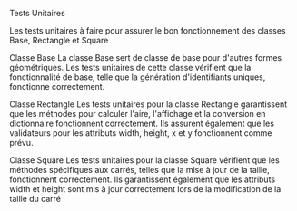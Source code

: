 Tests Unitaires

Les tests unitaires à faire pour assurer le bon fonctionnement des classes Base, Rectangle et Square

Classe Base La classe Base sert de classe de base pour d'autres formes géométriques. Les tests unitaires de cette classe vérifient que la fonctionnalité de base, telle que la génération d'identifiants uniques, fonctionne correctement.

Classe Rectangle Les tests unitaires pour la classe Rectangle garantissent que les méthodes pour calculer l'aire, l'affichage et la conversion en dictionnaire fonctionnent correctement. Ils assurent également que les validateurs pour les attributs width, height, x et y fonctionnent comme prévu.

Classe Square Les tests unitaires pour la classe Square vérifient que les méthodes spécifiques aux carrés, telles que la mise à jour de la taille, fonctionnent correctement. Ils garantissent également que les attributs width et height sont mis à jour correctement lors de la modification de la taille du carré
